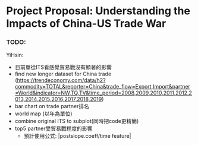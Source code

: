 # Project Proposal: Understanding the Impacts of China-US Trade War

### TODO:
YiHsin: 
- 目前單從ITS看感覺貿易戰沒有顯著的影響
- find new longer dataset for China trade (https://trendeconomy.com/data/h2?commodity=TOTAL&reporter=China&trade_flow=Export,Import&partner=World&indicator=NW,TQ,TV&time_period=2008,2009,2010,2011,2012,2013,2014,2015,2016,2017,2018,2019)
- bar chart on trade partner排名
- world map (以年為單位)
- combine original ITS to subplot(同時把code更精簡)
- top5 partner受貿易戰程度的影響
    - 預計使用公式: |postslope.coeff/time feature|